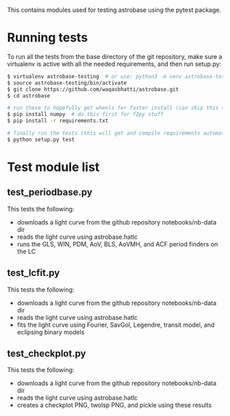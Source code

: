 This contains modules used for testing astrobase using the pytest package.

# Running tests

To run all the tests from the base directory of the git repository, make sure a
virtualenv is active with all the needed requirements, and then run setup.py:

```bash
$ virtualenv astrobase-testing  # or use: python3 -m venv astrobase-testing
$ source astrobase-testing/bin/activate
$ git clone https://github.com/waqasbhatti/astrobase.git
$ cd astrobase

# run these to hopefully get wheels for faster install (can skip this step)
$ pip install numpy  # do this first for f2py stuff
$ pip install -r requirements.txt

# finally run the tests (this will get and compile requirements automatically)
$ python setup.py test
```

# Test module list

## test_periodbase.py

This tests the following:

- downloads a light curve from the github repository notebooks/nb-data dir
- reads the light curve using astrobase.hatlc
- runs the GLS, WIN, PDM, AoV, BLS, AoVMH, and ACF period finders on the LC

## test_lcfit.py

This tests the following:

- downloads a light curve from the github repository notebooks/nb-data dir
- reads the light curve using astrobase.hatlc
- fits the light curve using Fourier, SavGol, Legendre, transit model, and
  eclipsing binary models

## test_checkplot.py

This tests the following:

- downloads a light curve from the github repository notebooks/nb-data dir
- reads the light curve using astrobase.hatlc
- creates a checkplot PNG, twolsp PNG, and pickle using these results
